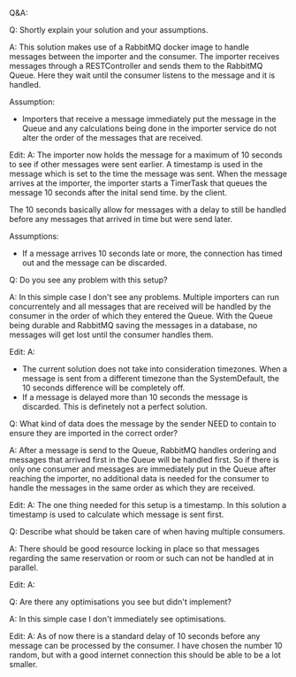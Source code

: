 Q&A:

Q: Shortly explain your solution and your assumptions.

A: This solution makes use of a RabbitMQ docker image to handle messages between the importer and the consumer. The importer receives messages through a RESTController and sends them to the RabbitMQ Queue. Here they wait until the consumer listens to the message and it is handled. 

Assumption:
  - Importers that receive a message immediately put the message in the Queue and any calculations being done in the importer service do not alter the order of the messages that 
are received.

Edit:
A: The importer now holds the message for a maximum of 10 seconds to see if other messages were sent earlier. A timestamp is used in the message which is set to the time the message was sent. When the message arrives at the importer, the importer starts a TimerTask that queues the message 10 seconds after the inital send time.
by the client. 

The 10 seconds basically allow for messages with a delay to still be handled before any messages that arrived in time but were send later.

Assumptions:
  - If a message arrives 10 seconds late or more, the connection has timed out and the message can be discarded.

Q: Do you see any problem with this setup?

A: In this simple case I don't see any problems. Multiple importers can run concurrentely and all messages that are received will be handled by the consumer in the order of which they entered the Queue. With the Queue being durable and RabbitMQ saving the messages in a database, no messages will get lost until the consumer handles them.

Edit:
A: 
  - The current solution does not take into consideration timezones. When a message is sent from a different timezone than the SystemDefault, the 10 seconds difference will be completely off.
  - If a message is delayed more than 10 seconds the message is discarded. This is definetely not a perfect solution. 

Q: What kind of data does the message by the sender NEED to contain to ensure they are imported in the correct order?

A: After a message is send to the Queue, RabbitMQ handles ordering and messages that arrived first in the Queue will be handled first. So if there is only one consumer and 
messages are immediately put in the Queue after reaching the importer, no additional data is needed for the consumer to handle the messages in the same order as which they are 
received.

Edit:
A: The one thing needed for this setup is a timestamp. In this solution a timestamp is used to calculate which message is sent first.

Q: Describe what should be taken care of when having multiple consumers.

A: There should be good resource locking in place so that messages regarding the same reservation or room or such can not be handled at in parallel.

Edit:
A: 

Q: Are there any optimisations you see but didn't implement?

A: In this simple case I don't immediately see optimisations.

Edit:
A: As of now there is a standard delay of 10 seconds before any message can be processed by the consumer. I have chosen the number 10 random, but with a good internet connection this should be able to be a lot smaller.
